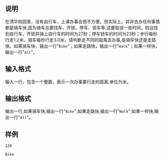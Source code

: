 <h2>说明</h2>

在清华校园里，没有自行车，上课办事会很不方便。但实际上。并非去办任何事情都是骑车快&#44;因为骑车总要找车、开锁、停车、锁车等&#44;这要耽误一些时间。假设找到自行车，开锁并骑上自行车的时间为$27$秒；停车锁车的时间为$23$秒；步行每秒行走$1.2$米，骑车每秒行走$3.0$米。请判断走不同的距离去办事&#44;是骑车快还是走路快。如果骑车快，输出一行"<code>Bike</code>"；如果走路快，输出一行"<code>Walk</code>"；如果一样快，输出一行"<code>All</code>"。
<h2>输入格式</h2>

输入一行，包含一个整数，表示一次办事要行走的距离&#44;单位为米。

<h2>输出格式</h2>

输出一行&#44;如果骑车快&#44;输出一行"<code>Bike</code>";如果走路快&#44;输出一行"<code>Walk</code>";如果一样快&#44;输出一行"<code>All</code>"。

<h2>样例</h2>
<pre><code class="language-input1">120</code></pre><pre><code class="language-output1">Bike</code></pre>

